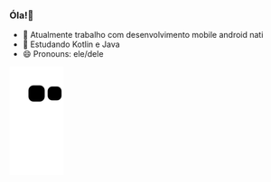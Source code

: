 ### Óla!👋

- 🔭 Atualmente trabalho com desenvolvimento mobile android nati
- 🌱 Estudando Kotlin e Java
- 😄 Pronouns: ele/dele

![Snake animation](https://github.com/wilker-lab/wilker-lab/blob/output/github-contribution-grid-snake.svg)
